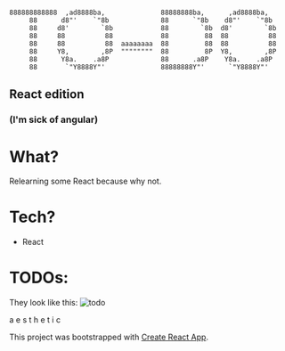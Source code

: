 
```

888888888888  ,ad8888ba,              88888888ba,      ,ad8888ba,    
     88      d8"'    `"8b             88      `"8b    d8"'    `"8b   
     88     d8'        `8b            88        `8b  d8'        `8b  
     88     88          88            88         88  88          88  
     88     88          88  aaaaaaaa  88         88  88          88  
     88     Y8,        ,8P  """"""""  88         8P  Y8,        ,8P  
     88      Y8a.    .a8P             88      .a8P    Y8a.    .a8P   
     88       `"Y8888Y"'              88888888Y"'      `"Y8888Y"'    

```
## React edition
### (I'm sick of angular)

# What?

Relearning some React because why not.

# Tech?

* React

# TODOs:

They look like this:
![todo](link)


a e s t h e t i c


This project was bootstrapped with [Create React App](https://github.com/facebookincubator/create-react-app).
